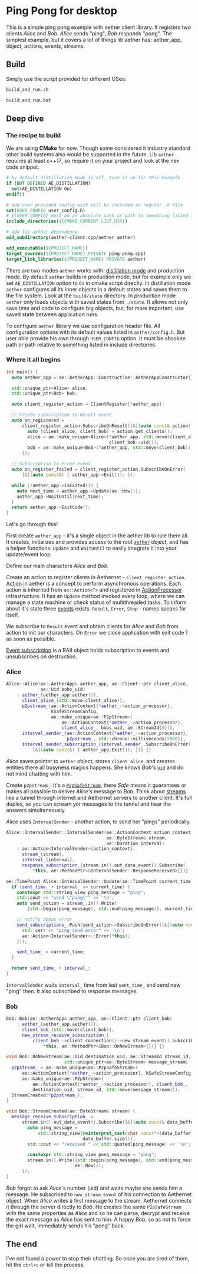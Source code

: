 # Ping Pong for desktop

This is a simple ping pong example with aether client library. It registers two clients *Alice* and *Bob*. *Alice* sends "ping", *Bob* responds "pong".
The simplest example, but it covers a lot of things lib aether has: aether_app, object, actions, events, streams.

## Build
Simply use the script provided for different OSes:
```sh
build_and_run.sh
```
```sh
build_and_run.bat
```

## Deep dive
### The recipe to build
We are using **CMake** for now. Though some considered it industry standard other build systems also would be supported in the future.
Lib `aether` requires at least *c++17*, so require it on your project and look at the nex code snippet.

```cmake
# by default distillation mode is off, turn it on for this example
if (NOT DEFINED AE_DISTILLATION)
  set(AE_DISTILLATION On)
endif()

# add user provided config wich will be included as regular .h file
set(USER_CONFIG user_config.h)
# ${USER_CONFIG} must be an absolute path or path to something listed in include directories
include_directories(${CMAKE_CURRENT_LIST_DIR})

# add lib aether dependency
add_subdirectory(aether-client-cpp/aether aether)

add_executable(${PROJECT_NAME})
target_sources(${PROJECT_NAME} PRIVATE ping-pong.cpp)
target_link_libraries(${PROJECT_NAME} PRIVATE aether)
```
There are two modes `aether` works with: [distillation mode](https://aethernet.io/documentation#c++2) and production mode.
By default `aether` builds in production mode, but for example only we set `AE_DISTILLATION` option to `On` in cmake script directly.
In distillation mode `aether` configures all its inner objects in a default states and saves them to the file system.
Look at the `build/state` directory.
In production mode `aether` only loads objects with saved states from `./state`.
It allows not only save time and code to configure big objects, but, for more important, use saved state between application runs.

To configure `aether` library we use configuration header file. All configuration options with its default values listed in `aether/config.h`.
But user able provide his own through `USER_CONFIG` option.
It must be absolute path or path relative to something listed in include directories.

### Where it all begins
```cpp
int main() {
  auto aether_app = ae::AetherApp::Construct(ae::AetherAppConstructor{});

  std::unique_ptr<Alice> alice;
  std::unique_ptr<Bob> bob;

  auto client_register_action = ClientRegister{*aether_app};

  // Create subscription to Result event
  auto on_registered =
      client_register_action.SubscribeOnResult([&](auto const& action) {
        auto [client_alice, client_bob] = action.get_clients();
        alice = ae::make_unique<Alice>(*aether_app, std::move(client_alice),
                                       client_bob->uid());
        bob = ae::make_unique<Bob>(*aether_app, std::move(client_bob));
      });

  // Subscription to Error event
  auto on_register_failed = client_register_action.SubscribeOnError(
      [&](auto const&) { aether_app->Exit(1); });

  while (!aether_app->IsExited()) {
    auto next_time = aether_app->Update(ae::Now());
    aether_app->WaitUntil(next_time);
  }
  return aether_app->ExitCode();
}
```

Let's go through this!

First create `aether_app` - it's a single object in the aether lib to rule them all. It creates, initializes and provides access to the root [`aether`](https://aethernet.io/documentation#c++2) object,
and has a helper functions: `Update` and `WaitUntil` to easily integrate it into your update/event loop.

Define our main characters *Alice* and *Bob*.

Create an action to register clients in Aethernet - `client_register_action`.
[Action](https://aethernet.io/technology#action2) in aether is a concept to perform asynchronous operations.
Each action is inherited from `ae::Action<T>` and registered in [ActionProcessor](https://aethernet.io/technology#action2) infrastructure.
It has an `Update` method invoked every loop, where we can manage a state machine or check status of multithreaded tasks.
To inform about it's state three [events](https://aethernet.io/documentation#c++2) exists: `Result`, `Error`, `Stop` - names speaks for itself.

We subscribe to `Result` event and obtain clients for *Alice* and *Bob* from action to init our characters.
On `Error` we close application with exit code 1 as soon as possible.

[Event subscription](https://aethernet.io/documentation#c++2) is a RAII object holds subscription to events and unsubscribes on destruction.

### Alice
```cpp
Alice::Alice(ae::AetherApp& aether_app, ae::Client::ptr client_alice,
             ae::Uid bobs_uid)
    : aether_{aether_app.aether()},
      client_alice_{std::move(client_alice)},
      p2pstream_{ae::ActionContext{*aether_->action_processor},
                 kSafeStreamConfig,
                 ae::make_unique<ae::P2pStream>(
                     ae::ActionContext{*aether_->action_processor},
                     client_alice_, bobs_uid, ae::StreamId{0})},
      interval_sender_{ae::ActionContext{*aether_->action_processor},
                       p2pstream_, std::chrono::milliseconds{5000}},
      interval_sender_subscription_{interval_sender_.SubscribeOnError(
          [&](auto const&) { aether_app.Exit(1); })} {}
```
*Alice* saves pointer to `aether` object, stores `client_alice`, and creates entities there all busyness magics happens.
She knows *Bob*'s [`uid`](https://aethernet.io/technology#registering-new-client0) and do not mind chatting with him.

Create `p2pstream_`. It's a [`P2pSafeStream`](https://aethernet.io/documentation#c++2), there *Safe* means it guarantees or makes all possible to deliver *Alice's* message to *Bob*.
Think about [streams](https://aethernet.io/documentation#c++2) like a tunnel through internet and Aethernet servers to another client.
It's full duplex, so you can scream yor messages to the tunnel and hear the answers simultaneously.

*Alice* uses `IntervalSender` - another action, to send her "pings" periodically.

```cpp
Alice::IntervalSender::IntervalSender(ae::ActionContext action_context,
                                      ae::ByteStream& stream,
                                      ae::Duration interval)
    : ae::Action<IntervalSender>{action_context},
      stream_{stream},
      interval_{interval},
      response_subscription_{stream.in().out_data_event().Subscribe(
          *this, ae::MethodPtr<&IntervalSender::ResponseReceived>{})} {}

ae::TimePoint Alice::IntervalSender::Update(ae::TimePoint current_time) {
  if (sent_time_ + interval_ <= current_time) {
    constexpr std::string_view ping_message = "ping";
    std::cout << "send \"ping\"" << '\n';
    auto send_action = stream_.in().Write(
        {std::begin(ping_message), std::end(ping_message)}, current_time);

    // notify about error
    send_subscriptions_.Push(send_action->SubscribeOnError([&](auto const&) {
      std::cerr << "ping send error" << '\n';
      ae::Action<IntervalSender>::Error(*this);
    }));

    sent_time_ = current_time;
  }

  return sent_time_ + interval_;
}
```
`IntervalSender` waits `interval_` time from last `sent_time_` and send new "ping" then. It also subscribed to response messages.

### Bob
```cpp
Bob::Bob(ae::AetherApp& aether_app, ae::Client::ptr client_bob)
    : aether_{aether_app.aether()},
      client_bob_{std::move(client_bob)},
      new_stream_receive_subscription_{
          client_bob_->client_connection()->new_stream_event().Subscribe(
              *this, ae::MethodPtr<&Bob::OnNewStream>{})} {}

void Bob::OnNewStream(ae::Uid destination_uid, ae::StreamId stream_id,
                      std::unique_ptr<ae::ByteStream> message_stream) {
  p2pstream_ = ae::make_unique<ae::P2pSafeStream>(
      ae::ActionContext{*aether_->action_processor}, kSafeStreamConfig,
      ae::make_unique<ae::P2pStream>(
          ae::ActionContext{*aether_->action_processor}, client_bob_,
          destination_uid, stream_id, std::move(message_stream)));
  StreamCreated(*p2pstream_);
}

void Bob::StreamCreated(ae::ByteStream& stream) {
  message_receive_subscription_ =
      stream.in().out_data_event().Subscribe([&](auto const& data_buffer) {
        auto ping_message =
            std::string_view{reinterpret_cast<char const*>(data_buffer.data()),
                             data_buffer.size()};
        std::cout << "received " << std::quoted(ping_message) << '\n';

        constexpr std::string_view pong_message = "pong";
        stream.in().Write({std::begin(pong_message), std::end(pong_message)},
                          ae::Now());
      });
}
```

*Bob* forgot to ask *Alice*'s number (uid) and waits maybe she sends him a message.
He subscribed to `new_stream_event` of his connection to Aethernet object.
When *Alice* writes a first message to the stream, Aethernet connects it through the server directly to *Bob*.
He creates the same `P2pSafeStream` with the same properties as *Alice* and so he can parse, decrypt and receive the exact message as *Alice* has sent to him.
A happy *Bob*, so as not to force the girl wait, immediately sends his "pong" back.

## The end
I've not found a power to stop their chatting. So once you are tired of them, hit the `ctrl+c` or kill the process.
